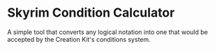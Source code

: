 # Skyrim Condition Calculator
A simple tool that converts any logical notation into one that would be accepted by the Creation Kit's conditions system.
